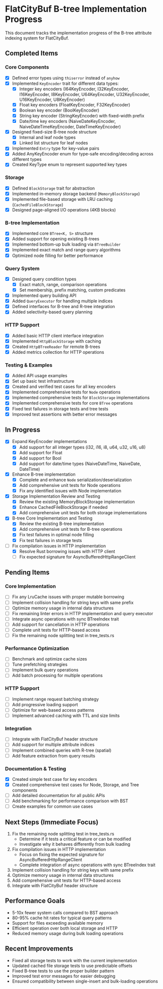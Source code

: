 # FlatCityBuf B-tree Implementation Progress

This document tracks the implementation progress of the B-tree attribute indexing system for FlatCityBuf.

## Completed Items

### Core Components

- [x] Defined error types using `thiserror` instead of `anyhow`
- [x] Implemented `KeyEncoder` trait for different data types:
  - [x] Integer key encoders (I64KeyEncoder, I32KeyEncoder, I16KeyEncoder, I8KeyEncoder, U64KeyEncoder, U32KeyEncoder, U16KeyEncoder, U8KeyEncoder)
  - [x] Float key encoders (FloatKeyEncoder<f64>, F32KeyEncoder)
  - [x] Boolean key encoder (BoolKeyEncoder)
  - [x] String key encoder (StringKeyEncoder) with fixed-width prefix
  - [x] Date/time key encoders (NaiveDateKeyEncoder, NaiveDateTimeKeyEncoder, DateTimeKeyEncoder)
- [x] Designed fixed-size B-tree node structure
  - [x] Internal and leaf node types
  - [x] Linked list structure for leaf nodes
- [x] Implemented `Entry` type for key-value pairs
- [x] Added AnyKeyEncoder enum for type-safe encoding/decoding across different types
- [x] Created KeyType enum to represent supported key types

### Storage

- [x] Defined `BlockStorage` trait for abstraction
- [x] Implemented in-memory storage backend (`MemoryBlockStorage`)
- [x] Implemented file-based storage with LRU caching (`CachedFileBlockStorage`)
- [x] Designed page-aligned I/O operations (4KB blocks)

### B-tree Implementation

- [x] Implemented core `BTree<K, S>` structure
- [x] Added support for opening existing B-trees
- [x] Implemented bottom-up bulk loading via `BTreeBuilder`
- [x] Implemented exact match and range query algorithms
- [x] Optimized node filling for better performance

### Query System

- [x] Designed query condition types
  - [x] Exact match, range, comparison operations
  - [x] Set membership, prefix matching, custom predicates
- [x] Implemented query building API
- [x] Added `QueryExecutor` for handling multiple indices
- [x] Defined interfaces for B-tree and R-tree integration
- [x] Added selectivity-based query planning

### HTTP Support

- [x] Added basic HTTP client interface integration
- [x] Implemented `HttpBlockStorage` with caching
- [x] Created `HttpBTreeReader` for remote B-trees
- [x] Added metrics collection for HTTP operations

### Testing & Examples

- [x] Added API usage examples
- [x] Set up basic test infrastructure
- [x] Created and verified test cases for all key encoders
- [x] Implemented comprehensive tests for `Node` operations
- [x] Implemented comprehensive tests for `BlockStorage` implementations
- [x] Implemented comprehensive tests for core `BTree` operations
- [x] Fixed test failures in storage tests and tree tests
- [x] Improved test assertions with better error messages

## In Progress

- [x] Expand KeyEncoder implementations
  - [x] Add support for all integer types (i32, i16, i8, u64, u32, u16, u8)
  - [x] Add support for Float<f32>
  - [x] Add support for Bool
  - [x] Add support for date/time types (NaiveDateTime, NaiveDate, DateTime<Utc>)
- [x] Enhance B-tree implementation
  - [x] Complete and enhance `Node` serialization/deserialization
  - [x] Add comprehensive unit tests for Node operations
  - [x] Fix any identified issues with Node implementation
- [x] Storage Implementation Review and Testing
  - [x] Review the existing MemoryBlockStorage implementation
  - [x] Enhance CachedFileBlockStorage if needed
  - [x] Add comprehensive unit tests for both storage implementations
- [x] B-tree Core Implementation and Testing
  - [x] Review the existing B-tree implementation
  - [x] Add comprehensive unit tests for B-tree operations
  - [x] Fix test failures in optimal node filling
  - [x] Fix test failures in storage tests
- [ ] Fix compilation issues in HTTP implementation
  - [x] Resolve Rust borrowing issues with HTTP client
  - [ ] Fix expected signature for AsyncBufferedHttpRangeClient

## Pending Items

### Core Implementation

- [ ] Fix any LruCache issues with proper mutable borrowing
- [ ] Implement collision handling for string keys with same prefix
- [ ] Optimize memory usage in internal data structures
- [ ] Fix remaining linter errors in HTTP implementation and query executor
- [ ] Integrate async operations with sync BTreeIndex trait
- [ ] Add support for cancellation in HTTP operations
- [ ] Complete unit tests for HTTP-based access
- [ ] Fix the remaining node splitting test in tree_tests.rs

### Performance Optimization

- [ ] Benchmark and optimize cache sizes
- [ ] Tune prefetching strategies
- [ ] Implement bulk query operations
- [ ] Add batch processing for multiple operations

### HTTP Support

- [ ] Implement range request batching strategy
- [ ] Add progressive loading support
- [ ] Optimize for web-based access patterns
- [ ] Implement advanced caching with TTL and size limits

### Integration

- [ ] Integrate with FlatCityBuf header structure
- [ ] Add support for multiple attribute indices
- [ ] Implement combined queries with R-tree (spatial)
- [ ] Add feature extraction from query results

### Documentation & Testing

- [x] Created simple test case for key encoders
- [x] Created comprehensive test cases for Node, Storage, and Tree components
- [ ] Add detailed documentation for all public APIs
- [ ] Add benchmarking for performance comparison with BST
- [ ] Create examples for common use cases

## Next Steps (Immediate Focus)

1. Fix the remaining node splitting test in tree_tests.rs
   - Determine if it tests a critical feature or can be modified
   - Investigate why it behaves differently from bulk loading
2. Fix compilation issues in HTTP implementation
   - Focus on fixing the expected signature for AsyncBufferedHttpRangeClient
   - Complete integration of async operations with sync BTreeIndex trait
3. Implement collision handling for string keys with same prefix
4. Optimize memory usage in internal data structures
5. Add comprehensive unit tests for HTTP-based access
6. Integrate with FlatCityBuf header structure

## Performance Goals

- 5-10x fewer system calls compared to BST approach
- 80-95% cache hit rates for typical query patterns
- Support for files exceeding available memory
- Efficient operation over both local storage and HTTP
- Reduced memory usage during bulk loading operations

## Recent Improvements

- Fixed all storage tests to work with the current implementation
- Updated cached file storage tests to use predictable offsets
- Fixed B-tree tests to use the proper builder pattern
- Improved test error messages for easier debugging
- Ensured compatibility between single-insert and bulk-loading operations
